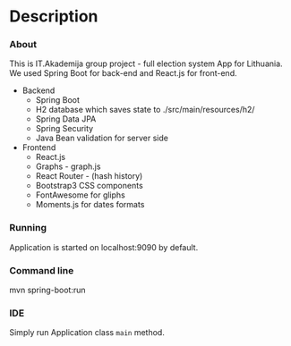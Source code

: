 # Description

### About
This is IT.Akademija group project - full election system App for Lithuania.
We used Spring Boot for back-end and React.js for front-end.


* Backend <br/>
  * Spring Boot<br/>
  * H2 database which saves state to ./src/main/resources/h2/ <br/>
  * Spring Data JPA <br/>
  * Spring Security <br/>
  * Java Bean validation for server side <br/>
* Frontend<br/>
  * React.js<br/>
  * Graphs - graph.js<br/>
  * React Router - (hash history) <br/>
  * Bootstrap3 CSS components<br/>
  * FontAwesome for gliphs
  * Moments.js for dates formats

### Running
Application is started on localhost:9090 by default.

### Command line
mvn spring-boot:run

### IDE
Simply run Application class `main` method.